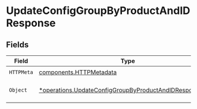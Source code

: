 # UpdateConfigGroupByProductAndIDResponse


## Fields

| Field                                                                                                                             | Type                                                                                                                              | Required                                                                                                                          | Description                                                                                                                       |
| --------------------------------------------------------------------------------------------------------------------------------- | --------------------------------------------------------------------------------------------------------------------------------- | --------------------------------------------------------------------------------------------------------------------------------- | --------------------------------------------------------------------------------------------------------------------------------- |
| `HTTPMeta`                                                                                                                        | [components.HTTPMetadata](../../models/components/httpmetadata.md)                                                                | :heavy_check_mark:                                                                                                                | N/A                                                                                                                               |
| `Object`                                                                                                                          | [*operations.UpdateConfigGroupByProductAndIDResponseBody](../../models/operations/updateconfiggroupbyproductandidresponsebody.md) | :heavy_minus_sign:                                                                                                                | a list of ConfigGroup objects                                                                                                     |